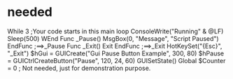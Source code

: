 # needed
While 3     ;Your code starts in this main loop     ConsoleWrite("Running" &amp; @LF)     Sleep(500) WEnd  Func _Pause()     MsgBox(0, "Message", "Script Paused") EndFunc   ;==>_Pause  Func _Exit()     Exit EndFunc   ;==>_Exit  HotKeySet("{Esc}", "_Exit")  $hGui = GUICreate("Gui Pause Button Example", 300, 80) $hPause = GUICtrlCreateButton("Pause", 120, 24, 60) GUISetState()  Global $Counter = 0 ; Not needed, just for demonstration purpose.
